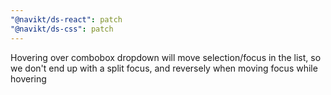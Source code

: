 ```yaml
---
"@navikt/ds-react": patch
"@navikt/ds-css": patch
---
```


Hovering over combobox dropdown will move selection/focus in the list, so we don't end up with a split focus, and reversely when moving focus while hovering
